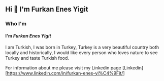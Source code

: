 ## **Hi 👋 I'm Furkan Enes Yigit**

### Who I'm
#### I'm _*Furkan Enes Yigit*_  
I am Turkish, I was born in Turkey, Turkey is a very beautiful country both locally and historically, I would like every person who loves nature to see Turkey and taste Turkish food.

For information about me please visit my Linkedin page [Linkedin][https://www.linkedin.com/in/furkan-enes-yi%C4%9Fit/] 

